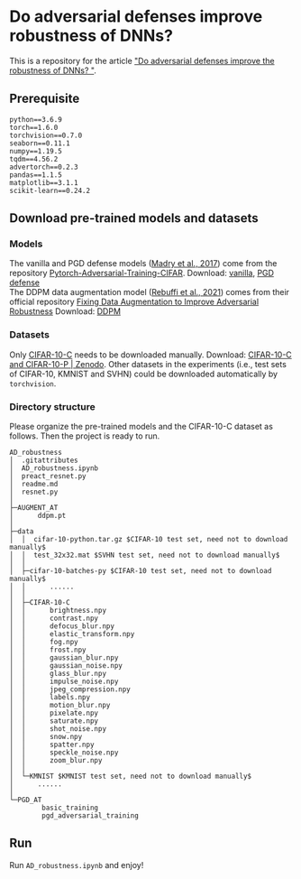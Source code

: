 # Do adversarial defenses improve robustness of DNNs? #
This is a repository for the article <a href="https://lego999.github.io/ml/blog/2021/09/29/AT_robustness.html">"Do adversarial defenses improve the robustness of DNNs? "</a>.
## Prerequisite ##
```
python==3.6.9
torch==1.6.0
torchvision==0.7.0
seaborn==0.11.1
numpy==1.19.5
tqdm==4.56.2
advertorch==0.2.3
pandas==1.1.5
matplotlib==3.1.1
scikit-learn==0.24.2
```
## Download pre-trained models and datasets ##
### Models ###
The vanilla and PGD defense models (<a href="https://arxiv.org/abs/1706.06083">Madry et al., 2017</a>)  come from the repository <a href="https://github.com/ndb796/Pytorch-Adversarial-Training-CIFAR">Pytorch-Adversarial-Training-CIFAR</a>.
Download: <a href="https://postechackr-my.sharepoint.com/personal/dongbinna_postech_ac_kr/_layouts/15/onedrive.aspx?id=%2Fpersonal%2Fdongbinna%5Fpostech%5Fac%5Fkr%2FDocuments%2FResearch%2FPytorch%20Adversarial%20Training%20on%20CIFAR%2D10%2FPre%2Dtrained%2Fbasic%5Ftraining&parent=%2Fpersonal%2Fdongbinna%5Fpostech%5Fac%5Fkr%2FDocuments%2FResearch%2FPytorch%20Adversarial%20Training%20on%20CIFAR%2D10%2FPre%2Dtrained">vanilla</a>, <a href="https://postechackr-my.sharepoint.com/personal/dongbinna_postech_ac_kr/_layouts/15/onedrive.aspx?id=%2Fpersonal%2Fdongbinna%5Fpostech%5Fac%5Fkr%2FDocuments%2FResearch%2FPytorch%20Adversarial%20Training%20on%20CIFAR%2D10%2FPre%2Dtrained%2Fpgd%5Fadversarial%5Ftraining&parent=%2Fpersonal%2Fdongbinna%5Fpostech%5Fac%5Fkr%2FDocuments%2FResearch%2FPytorch%20Adversarial%20Training%20on%20CIFAR%2D10%2FPre%2Dtrained">PGD defense</a><br/>
The DDPM data augmentation model (<a href="https://arxiv.org/abs/2103.01946">Rebuffi et al., 2021</a>) comes from their official repository <a href="https://github.com/deepmind/deepmind-research/tree/master/adversarial_robustness"> Fixing Data Augmentation to Improve Adversarial Robustness</a>
Download: <a href="https://storage.googleapis.com/dm-adversarial-robustness/cifar10_linf_resnet18_ddpm.pt">DDPM</a>

### Datasets ###
Only <a href="https://arxiv.org/abs/1807.01697">CIFAR-10-C</a> needs to be downloaded manually. Download: <a href="https://zenodo.org/record/2535967#.YaJm7cfMKjg">CIFAR-10-C and CIFAR-10-P | Zenodo</a>. Other datasets in the experiments (i.e., test sets of CIFAR-10, KMNIST and SVHN) could be downloaded automatically by ```torchvision```.

### Directory structure ###
Please organize the pre-trained models and the CIFAR-10-C dataset as follows. Then the project is ready to run.
```
AD_robustness
│  .gitattributes
│  AD_robustness.ipynb
│  preact_resnet.py
│  readme.md
│  resnet.py
│  
├─AUGMENT_AT
│      ddpm.pt
│      
├─data
│  │  cifar-10-python.tar.gz $CIFAR-10 test set, need not to download manually$
│  │  test_32x32.mat $SVHN test set, need not to download manually$
│  │  
│  ├─cifar-10-batches-py $CIFAR-10 test set, need not to download manually$
│  │      ......
│  │      
│  ├─CIFAR-10-C
│  │      brightness.npy
│  │      contrast.npy
│  │      defocus_blur.npy
│  │      elastic_transform.npy
│  │      fog.npy
│  │      frost.npy
│  │      gaussian_blur.npy
│  │      gaussian_noise.npy
│  │      glass_blur.npy
│  │      impulse_noise.npy
│  │      jpeg_compression.npy
│  │      labels.npy
│  │      motion_blur.npy
│  │      pixelate.npy
│  │      saturate.npy
│  │      shot_noise.npy
│  │      snow.npy
│  │      spatter.npy
│  │      speckle_noise.npy
│  │      zoom_blur.npy
│  │      
│  └─KMNIST $KMNIST test set, need not to download manually$
│      ......
│              
└─PGD_AT
        basic_training
        pgd_adversarial_training
```
## Run ##
Run ```AD_robustness.ipynb``` and enjoy!
